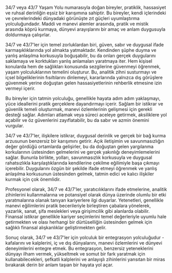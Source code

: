 34/7 veya 43/7 Yaşam Yolu numarasıyla doğan bireyler, pratiklik, hassasiyet ve ruhsal derinliğin eşsiz bir karışımına sahiptir. Bu bireyler, kendi içlerindeki ve çevrelerindeki dünyadaki görünüşte zıt güçleri uyumlaştırma yolculuğundadır. Maddi ve manevi alemler arasında, pratik ve mistik arasında köprü kurmaya, dünyevi arayışlarını bir amaç ve anlam duygusuyla doldurmaya çalışırlar. 

34/7 ve 43/7'ler için temel zorluklardan biri, güven, sabır ve duygusal ifade karmaşıklıklarında yol almakta yatmaktadır. Kendinden şüphe duyma ve yanlış anlaşılma korkusuyla boğuşabilir, bu da onları gerçek duygularını saklamaya ve korktukları yanlış anlamaları yaratmaya iter. Hem kişisel konularda hem de sağlıkları konusunda sezgilerine güvenmeyi öğrenmek, yaşam yolculuklarının temelini oluşturur. Bu, analitik zihni susturmayı ve içsel bilgeliklerinin fısıltılarını dinlemeyi, kararlarında yalnızca dış görüşlere güvenmek yerine doğuştan gelen hassasiyetlerinin rehberlik etmesine izin vermeyi içerir.

Bu bireyler için tatmin yolculuğu, genellikle hayata adım adım yaklaşmayı, yüce ideallerini pratik gerçeklere dayandırmayı içerir. Sağlam bir istikrar ve güvenlik temeli oluşturmak, manevi özlemlerinin gelişmesi için gerekli desteği sağlar. Adımları atlamak veya süreci aceleye getirmek, aksiliklere yol açabilir ve öz güvenlerini zayıflatabilir, bu da sabır ve azmin önemini vurgular.

34/7 ve 43/7'ler, ilişkilere istikrar, duygusal derinlik ve gerçek bir bağ kurma arzusunun benzersiz bir karışımını getirir. Açık iletişimin ve savunmasızlığın değer gördüğü ortamlarda gelişirler, bu da doğuştan gelen yargılanma korkularının üstesinden gelmelerini ve gerçek yakınlığı deneyimlemelerini sağlar. Bununla birlikte, yolları, savunmasızlık korkusuyla ve duygusal rahatsızlıkla karşılaştıklarında kendilerine çekilme eğilimiyle başa çıkmayı içerebilir. Duygularını özgün bir şekilde ifade etmeyi öğrenmek ve yanlış anlaşılma korkusunun üstesinden gelmek, tatmin edici ve kalıcı ilişkiler kurmak için çok önemlidir.

Profesyonel olarak, 34/7 ve 43/7'ler, yaratıcılıklarını ifade etmelerine, analitik zihinlerini kullanmalarına ve potansiyel olarak dünya üzerinde olumlu bir etki yaratmalarına olanak tanıyan kariyerlere ilgi duyarlar. Yetenetleri, genellikle manevi eğilimlerini pratik becerileriyle birleştiren çabalara yönelerek, yazarlık, sanat, şifa meslekleri veya girişimcilik gibi alanlarda olabilir. Finansal istikrar genellikle kariyer seçimlerini temel değerleriyle uyumlu hale getirmekten ve olası herhangi bir dürtüselliğin üstesinden gelmek için sağlıklı finansal alışkanlıklar geliştirmekten gelir.

Sonuç olarak, 34/7 ve 43/7'ler için yolculuk bir entegrasyon yolculuğudur - kafalarını ve kalplerini, iç ve dış dünyalarını, manevi özlemlerini ve dünyevi deneyimlerini entegre etmek. Bu entegrasyon, benzersiz yeteneklerini dünyayı ilham vermek, yükseltmek ve somut bir fark yaratmak için kullanabilecekleri, şefkatli kalplerini ve anlayışlı zihinlerini yansıtan bir miras bırakarak derin bir anlam taşıan bir hayata yol açar. 
